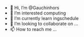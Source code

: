 - 👋 Hi, I’m @Gauchinhors
- 👀 I’m interested computing
- 🌱 I’m currently learn ingschedule
- 💞️ I’m looking to collaborate on ...
- 📫 How to reach me ...

<!---
Gauchinhors/Gauchinhors is a ✨ special ✨ repository because its `README.md` (this file) appears on your GitHub profile.
You can click the Preview link to take a look at your changes.
--->

